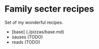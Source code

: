 # Family secter recipes

Set of my wonderful recipes.

- [base] (./pizzas/base.md)
- sauses (TODO)
- reads (TODO)
